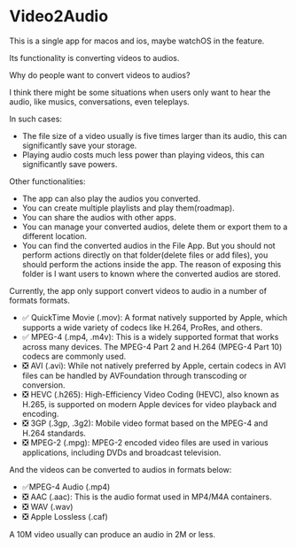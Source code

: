 # Video2Audio

This is a single app for macos and ios, maybe watchOS in the feature.

Its functionality is converting videos to audios.

Why do people want to convert videos to audios?

I think there might be some situations when users only want to hear the audio, like musics, conversations, even teleplays.

In such cases:

* The file size of a video usually is five times larger than its audio, this can significantly save your storage.
* Playing audio costs much less power than playing videos, this can significantly save powers.

Other functionalities:

* The app can also play the audios you converted.
* You can create multiple playlists and play them(roadmap).
* You can share the audios with other apps.
* You can manage your converted audios, delete them or export them to a different location.
* You can find the converted audios in the File App. But you should not perform actions directly on that folder(delete files or add files), you should perform the actions inside the app. The reason of exposing this folder is I want users to known where the converted audios are stored.

Currently, the app only support convert videos to audio in a number of formats formats.

* ✅ QuickTime Movie (.mov): A format natively supported by Apple, which supports a wide variety of codecs like H.264, ProRes, and others.
* ✅ MPEG-4 (.mp4, .m4v): This is a widely supported format that works across many devices. The MPEG-4 Part 2 and H.264 (MPEG-4 Part 10) codecs are commonly used.
* ❎ AVI (.avi): While not natively preferred by Apple, certain codecs in AVI files can be handled by AVFoundation through transcoding or conversion.
* ❎ HEVC (.h265): High-Efficiency Video Coding (HEVC), also known as H.265, is supported on modern Apple devices for video playback and encoding.
* ❎ 3GP (.3gp, .3g2): Mobile video format based on the MPEG-4 and H.264 standards.
* ❎ MPEG-2 (.mpg): MPEG-2 encoded video files are used in various applications, including DVDs and broadcast television.

And the videos can be converted to audios in formats below:

* ✅MPEG-4 Audio (.mp4)
* ❎ AAC (.aac): This is the audio format used in MP4/M4A containers.
* ❎ WAV (.wav)
* ❎ Apple Lossless (.caf)

A 10M video usually can produce an audio in 2M or less.
